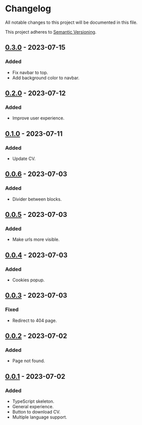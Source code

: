 # Changelog

All notable changes to this project will be documented in this file.

This project adheres to [Semantic Versioning](https://semver.org/spec/v2.0.0.html).

[0.3.0]: https://github.com/AivGitHub/koldakov/releases/tag/v0.3.0
[0.2.0]: https://github.com/AivGitHub/koldakov/releases/tag/v0.2.0
[0.1.0]: https://github.com/AivGitHub/koldakov/releases/tag/v0.1.0
[0.0.6]: https://github.com/AivGitHub/koldakov/releases/tag/v0.0.6
[0.0.5]: https://github.com/AivGitHub/koldakov/releases/tag/v0.0.5
[0.0.4]: https://github.com/AivGitHub/koldakov/releases/tag/v0.0.4
[0.0.3]: https://github.com/AivGitHub/koldakov/releases/tag/v0.0.3
[0.0.2]: https://github.com/AivGitHub/koldakov/releases/tag/v0.0.2
[0.0.1]: https://github.com/AivGitHub/koldakov/releases/tag/v0.0.1

## [0.3.0] - 2023-07-15

### Added

- Fix navbar to top.
- Add background color to navbar.

## [0.2.0] - 2023-07-12

### Added

- Improve user experience.

## [0.1.0] - 2023-07-11

### Added

- Update CV.

## [0.0.6] - 2023-07-03

### Added

- Divider between blocks.

## [0.0.5] - 2023-07-03

### Added

- Make urls more visible.

## [0.0.4] - 2023-07-03

### Added

- Cookies popup.

## [0.0.3] - 2023-07-03

### Fixed

- Redirect to 404 page.

## [0.0.2] - 2023-07-02

### Added

- Page not found.

## [0.0.1] - 2023-07-02

### Added

- TypeScript skeleton.
- General experience.
- Button to download CV.
- Multiple language support.
